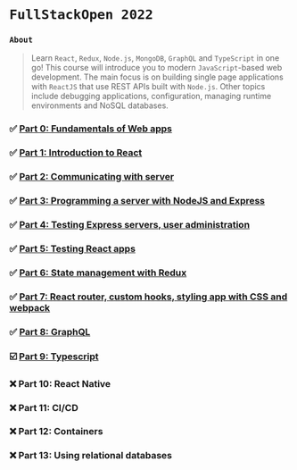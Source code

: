 # `FullStackOpen 2022`

### `About`

> Learn `React`, `Redux`, `Node.js`, `MongoDB`, `GraphQL` and `TypeScript` in one go! This course will introduce you to modern `JavaScript`-based web development. The main focus is on building single page applications with `ReactJS` that use REST APIs built with `Node.js`.
Other topics include debugging applications, configuration, managing runtime environments and NoSQL databases.

### ✅ [Part 0:  Fundamentals of Web apps](https://github.com/adityash1/FullStackOpen-Exercises/tree/main/part0)

### ✅ [Part 1:  Introduction to React](https://github.com/adityash1/FullStackOpen-Exercises/tree/main/part1) 

### ✅ [Part 2:  Communicating with server](https://github.com/adityash1/FullStackOpen-Exercises/tree/main/part2)

### ✅ [Part 3:  Programming a server with NodeJS and Express](https://github.com/adityash1/FullStackOpen-Exercises/tree/main/part3) 

### ✅ [Part 4:  Testing Express servers, user administration](https://github.com/adityash1/FullStackOpen-Exercises/tree/main/part4)

### ✅ [Part 5:  Testing React apps](https://github.com/adityash1/FullStackOpen-Exercises/tree/main/part5)

### ✅ [Part 6:  State management with Redux](https://github.com/adityash1/FullStackOpen-Exercises/tree/main/part6)

### ✅ [Part 7:  React router, custom hooks, styling app with CSS and webpack](https://github.com/adityash1/FullStackOpen-Exercises/tree/main/part7)

### ✅ [Part 8:  GraphQL](https://github.com/adityash1/FullStackOpen-Exercises/tree/main/part8) 

### ☑️ [Part 9:  Typescript](https://github.com/adityash1/FullStackOpen-Exercises/tree/main/part9) 

### ❌ Part 10: React Native 

### ❌ Part 11: CI/CD 

### ❌ Part 12: Containers

### ❌ Part 13: Using relational databases
